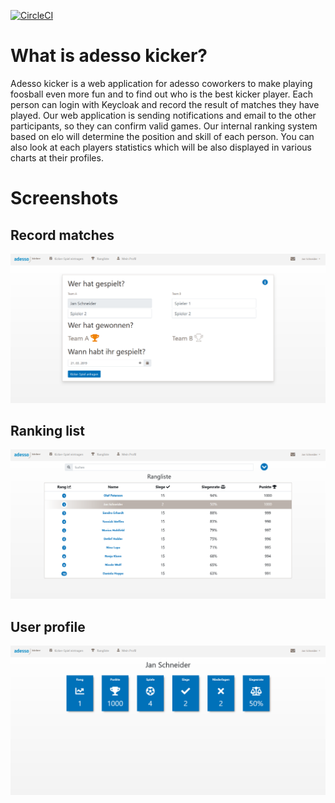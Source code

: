 [![CircleCI](https://circleci.com/gh/adessoAG/adessoKicker/tree/master.svg?style=svg)](https://circleci.com/gh/adessoAG/adessoKicker/tree/master)
# What is adesso kicker?
Adesso kicker is a web application for adesso coworkers to make playing foosball even more fun and to find out who is the best kicker player.
Each person can login with Keycloak and record the result of matches they have played.
Our web application is sending notifications and email to the other participants, so they can
confirm valid games.
Our internal ranking system based on elo will determine the position and skill of each person.
You can also look at each players statistics which will be also displayed in various charts at their profiles.

# Screenshots

## Record matches
![alt text](screenshot_matchresult.png)

## Ranking list
![alt text](screenshot_ranking.png)

## User profile
![alt text](screenshot_profile.png)

